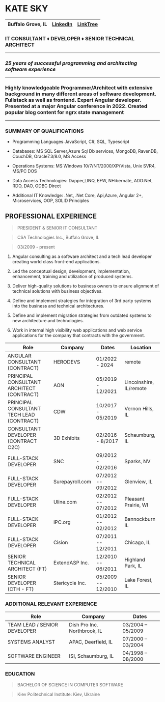 # KATE SKY

| Buffalo Grove, IL | [LinkedIn](www.linkedin.com/in/katesky) | [LinkTree](https://linktr.ee/Katesky)|
| ------ | ------ |-------|

### IT CONSULTANT ♦ DEVELOPER ♦ SENIOR TECHNICAL ARCHITECT
***
### _25 years of successful programming and architecting software experience_
***
### Highly knowledgeable Programmer/Architect with extensive background in many different areas of software development. Fullstack as well as frontend. Expert Angular developer. Presented at a major Angular conference in 2022. Created popular blog content for ngrx state management
***
### SUMMARY OF QUALIFICATIONS

- Programming Languages JavaScript, C#, SQL, Typescript

- Databases: MS SQL Server,Azure Sql Db services, MongoDB, RavenDB, CouchDB, Oracle7.3/8.0, MS Access

- Operations Systems: MS Windows 10/7/NT/2000/XP/Vista, Unix SVR4, MS/PC DOS

- Data Access Technologies: Dapper,LINQ, EFW, NHibernate, ADO.Net, RDO, DAO, ODBC Direct

- Additional IT Knowledge: .Net, .Net Core, Api,Azure, Angular 2+, Microservices, OOP, SOLID Principles

## PROFESSIONAL EXPERIENCE

> PRESIDENT & SENIOR IT CONSULTANT

 > CSA Technologies Inc., Buffalo Grove, IL

 > 03/2009 - present

1. Angular consulting as a software architect and a tech lead developer creating world class front-end applications.

2. Led the conceptual design, development, implementation, enhancement, training and utilization of produced systems.

3. Deliver high-quality solutions to business owners to ensure alignment of technical solutions with business objectives.

4. Define and implement strategies for integration of 3rd party systems into the business and technical architectures.

5. Define and implement migration strategies from outdated systems to new architecture and technologies.

6. Work in internal high visibility web applications and web service applications for the company that contracts with the government.

| Role | Company | Dates | Location
| ------ | ---------- | ---------|------|
| ANGULAR CONSULTANT (CONTRACT) | HERODEVS | 01/2022 - 2024 | remote |
| PRINCIPAL CONSULTANT ARCHITECT (CONTRACT)| AON | 05/2019 - 12/2021| Lincolnshire, IL/remote |
| PRINCIPAL CONSULTANT TECH LEAD (CONTRACT)| CDW | 10/2017 - 05/2019| Vernon Hills, IL |
| CONSULTANT DEVELOPER (CONTRACT C2C) | 3D Exhibits | 02/2016 - 8/2017 | Schaumburg, IL |
| FULL-STACK DEVELOPER | SNC | 09/2012 - 02/2016| Sparks, NV |
| FULL-STACK DEVELOPER | Surepayroll.com | 07/2012 -- 09/2012| Glenview, IL |
| FULL-STACK DEVELOPER | Uline.com  | 02/2012 -- 07/2012 | Pleasant Prairie, WI |
| FULL-STACK DEVELOPER | IPC.org  | 01/2012 -- 02/2012|  Bannockburn IL |
|  FULL-STACK DEVELOPER | Cision | 07/2011 -- 12/2011 | Chicago, IL |
| SENIOR TECHNICAL ARCHITECT (FT)|  ExtendASP Inc. | 12/2010 -- 06/2011 | Highland Park, IL|
| SENIOR DEVELOPER (CTH - FT) | Stericycle Inc. | 05/2009 -- 12/2010 | Lake Forest, IL |


### ADDITIONAL RELEVANT EXPERIENCE

| Role | Company | Dates
| ------ | ------ | ---------|
| TEAM LEAD / SENIOR DEVELOPER | Dish Pro Inc. Northbrook, IL | 03/2004 – 05/2009| 
| SYSTEMS ANALYST | APAC, Deerfield, IL | 07/2000 – 03/2004 |
| SOFTWARE ENGINEER | ISI, Schaumburg, IL | 04/1998 – 08/2000

 

### EDUCATION

> BACHELOR OF SCIENCE IN COMPUTER SOFTWARE

> Kiev Politechnical Institute: Kiev, Ukraine
